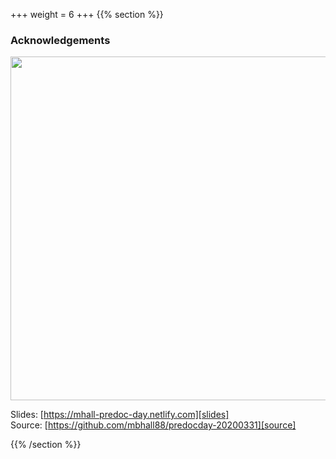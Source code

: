 
+++
weight = 6
+++
{{% section %}}

### Acknowledgements

<img src="images/iqbal_lab.png"  height="550" width="700" style="border: none;">

Slides: [https://mhall-predoc-day.netlify.com][slides]  
Source: [https://github.com/mbhall88/predocday-20200331][source]

[slides]: https://mhall-predoc-day.netlify.com
[source]: https://github.com/mbhall88/predocday-20200331


{{% /section %}}
